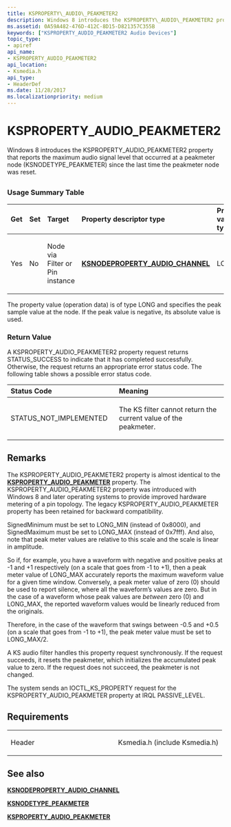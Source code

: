 ```yaml
---
title: KSPROPERTY\_AUDIO\_PEAKMETER2
description: Windows 8 introduces the KSPROPERTY\_AUDIO\_PEAKMETER2 property that reports the maximum audio signal level that occurred at a peakmeter node (KSNODETYPE\_PEAKMETER) since the last time the peakmeter node was reset.
ms.assetid: 0A59A482-476D-412C-8D15-D821357C355B
keywords: ["KSPROPERTY_AUDIO_PEAKMETER2 Audio Devices"]
topic_type:
- apiref
api_name:
- KSPROPERTY_AUDIO_PEAKMETER2
api_location:
- Ksmedia.h
api_type:
- HeaderDef
ms.date: 11/28/2017
ms.localizationpriority: medium
---
```


# KSPROPERTY\_AUDIO\_PEAKMETER2


Windows 8 introduces the KSPROPERTY\_AUDIO\_PEAKMETER2 property that reports the maximum audio signal level that occurred at a peakmeter node (KSNODETYPE\_PEAKMETER) since the last time the peakmeter node was reset.

## <span id="ddk_ksproperty_audio_peakmeter2_ks"></span><span id="DDK_KSPROPERTY_AUDIO_PEAKMETER2_KS"></span>


### <span id="Usage_Summary_Table"></span><span id="usage_summary_table"></span><span id="USAGE_SUMMARY_TABLE"></span>Usage Summary Table

<table>
<colgroup>
<col width="20%" />
<col width="20%" />
<col width="20%" />
<col width="20%" />
<col width="20%" />
</colgroup>
<thead>
<tr class="header">
<th align="left">Get</th>
<th align="left">Set</th>
<th align="left">Target</th>
<th align="left">Property descriptor type</th>
<th align="left">Property value type</th>
</tr>
</thead>
<tbody>
<tr class="odd">
<td align="left"><p>Yes</p></td>
<td align="left"><p>No</p></td>
<td align="left"><p>Node via Filter or Pin instance</p></td>
<td align="left"><a href="https://msdn.microsoft.com/library/windows/hardware/ff537145" data-raw-source="[&lt;strong&gt;KSNODEPROPERTY_AUDIO_CHANNEL&lt;/strong&gt;](https://msdn.microsoft.com/library/windows/hardware/ff537145)"><strong>KSNODEPROPERTY_AUDIO_CHANNEL</strong></a></td>
<td align="left"><p>LONG</p></td>
</tr>
</tbody>
</table>

 

The property value (operation data) is of type LONG and specifies the peak sample value at the node. If the peak value is negative, its absolute value is used.

### <span id="Return_Value"></span><span id="return_value"></span><span id="RETURN_VALUE"></span>Return Value

A KSPROPERTY\_AUDIO\_PEAKMETER2 property request returns STATUS\_SUCCESS to indicate that it has completed successfully. Otherwise, the request returns an appropriate error status code. The following table shows a possible error status code.

<table>
<colgroup>
<col width="50%" />
<col width="50%" />
</colgroup>
<thead>
<tr class="header">
<th align="left">Status Code</th>
<th align="left">Meaning</th>
</tr>
</thead>
<tbody>
<tr class="odd">
<td align="left"><p>STATUS_NOT_IMPLEMENTED</p></td>
<td align="left"><p>The KS filter cannot return the current value of the peakmeter.</p></td>
</tr>
</tbody>
</table>

 

Remarks
-------

The KSPROPERTY\_AUDIO\_PEAKMETER2 property is almost identical to the [**KSPROPERTY\_AUDIO\_PEAKMETER**](ksproperty-audio-peakmeter.md) property. The KSPROPERTY\_AUDIO\_PEAKMETER2 property was introduced with Windows 8 and later operating systems to provide improved hardware metering of a pin topology. The legacy KSPROPERTY\_AUDIO\_PEAKMETER property has been retained for backward compatibility.

SignedMinimum must be set to LONG\_MIN (instead of 0x8000), and SignedMaximum must be set to LONG\_MAX (instead of 0x7fff). And also, note that peak meter values are relative to this scale and the scale is linear in amplitude.

So if, for example, you have a waveform with negative and positive peaks at -1 and +1 respectively (on a scale that goes from -1 to +1), then a peak meter value of LONG\_MAX accurately reports the maximum waveform value for a given time window. Conversely, a peak meter value of zero (0) should be used to report silence, where all the waveform’s values are zero. But in the case of a waveform whose peak values are *between* zero (0) and LONG\_MAX, the reported waveform values would be linearly reduced from the originals.

Therefore, in the case of the waveform that swings between -0.5 and +0.5 (on a scale that goes from -1 to +1), the peak meter value must be set to LONG\_MAX/2.

A KS audio filter handles this property request synchronously. If the request succeeds, it resets the peakmeter, which initializes the accumulated peak value to zero. If the request does not succeed, the peakmeter is not changed.

The system sends an IOCTL\_KS\_PROPERTY request for the KSPROPERTY\_AUDIO\_PEAKMETER property at IRQL PASSIVE\_LEVEL.

Requirements
------------

<table>
<colgroup>
<col width="50%" />
<col width="50%" />
</colgroup>
<tbody>
<tr class="odd">
<td align="left"><p>Header</p></td>
<td align="left">Ksmedia.h (include Ksmedia.h)</td>
</tr>
</tbody>
</table>

## <span id="see_also"></span>See also


[**KSNODEPROPERTY\_AUDIO\_CHANNEL**](https://msdn.microsoft.com/library/windows/hardware/ff537145)

[**KSNODETYPE\_PEAKMETER**](ksnodetype-peakmeter.md)

[**KSPROPERTY\_AUDIO\_PEAKMETER**](ksproperty-audio-peakmeter.md)

 

 






